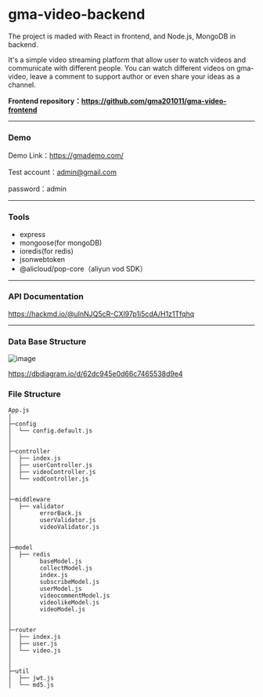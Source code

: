 # gma-video-backend

The project is maded with React in frontend, and Node.js, MongoDB in backend.

It's a simple video streaming platform that allow user to watch videos and communicate with different people. You can watch different videos on gma-video, leave a comment to support author or even share your ideas as a channel.

**Frontend repository：https://github.com/gma201011/gma-video-frontend**

***

### Demo

Demo Link：https://gmademo.com/

Test account：admin@gmail.com

password：admin

***

### Tools

* express
* mongoose(for mongoDB)
* ioredis(for redis)
* jsonwebtoken
* @alicloud/pop-core（aliyun vod SDK）

***

### API Documentation

https://hackmd.io/@ulnNJQ5cR-CXl97p1i5cdA/H1z1Tfqhq

***

### Data Base Structure

![image](https://github.com/gma201011/picture/blob/main/db%20structure.png)

https://dbdiagram.io/d/62dc945e0d66c7465538d9e4

### File Structure

```
App.js
│
├─config
│  └── config.default.js
│  
│
├─controller
│  ├── index.js
│  ├── userController.js
│  ├── videoController.js
│  └── vodController.js 
│
│
├─middleware
│  ├── validator
│        errorBack.js
│        userValidator.js
│        videoValidator.js
│
│
├─model
│  ├── redis
│        baseModel.js
│        collectModel.js
│        index.js
│        subscribeModel.js
│        userModel.js
│        videocommentModel.js
│        videolikeModel.js
│        videoModel.js
│
│
├─router
│  ├── index.js
│  ├── user.js
│  └── video.js
│
│
├─util
│  ├── jwt.js
│  └── md5.js
```
